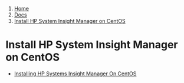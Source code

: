 <!-- -
Title: Install HP System Insight Manager on CentOS
Description: How to install HP System Insight Manager on CentOS
First Published: 2013-12-19
- -->

<ol class="breadcrumb" itemprop="breadcrumb">
	<li><a href="/">Home</a></li>
	<li><a href="/docs/">Docs</a></li>
	<li><a href="/docs/centos-install-hp-sim.html">Install HP System Insight Manager on CentOS</a></li>
</ol>

Install HP System Insight Manager on CentOS
===========================================

* [Installing HP Systems Insight Manager On CentOS](http://www.howtoforge.com/hp_systems_insight_manager_centos)
